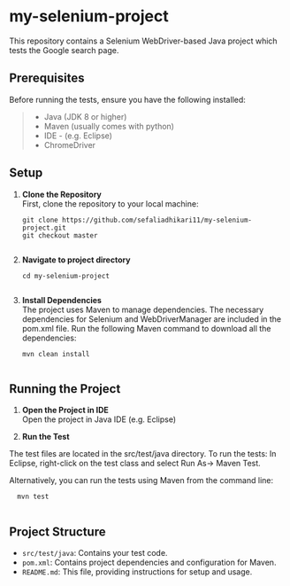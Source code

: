 # my-selenium-project
This repository contains a Selenium WebDriver-based Java project which tests the Google search page.

## Prerequisites
Before running the tests, ensure you have the following installed:
 
>- Java (JDK 8 or higher)  <br>
>- Maven (usually comes with python)  <br>
>- IDE - (e.g. Eclipse) <br>
>- ChromeDriver <br>

## Setup

1. **Clone the Repository** <br>
First, clone the repository to your local machine: <br> 
    ```
    git clone https://github.com/sefaliadhikari11/my-selenium-project.git
    git checkout master
  
    ```

2. **Navigate to project directory** <br>
    ```
    cd my-selenium-project
  
    ```

3. **Install Dependencies** <br>
The project uses Maven to manage dependencies. The necessary dependencies for Selenium and WebDriverManager are included in the pom.xml file.
Run the following Maven command to download all the dependencies:
    ```
    mvn clean install
  
    ```

## Running the Project

1. **Open the Project in IDE** <br>
Open the project in Java IDE (e.g. Eclipse) <br>


2. **Run the Test** <br>

  The test files are located in the src/test/java directory. To run the tests:
  In Eclipse, right-click on the test class and select Run As-> Maven Test.

  Alternatively, you can run the tests using Maven from the command line:
  
  ```
    mvn test
    
  ```

## Project Structure
- `src/test/java`: Contains your test code.
- `pom.xml`: Contains project dependencies and configuration for Maven.
- `README.md`: This file, providing instructions for setup and usage.









